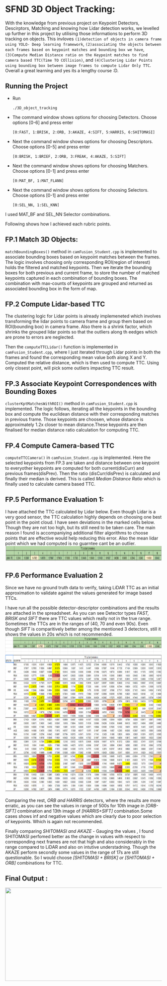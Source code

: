 # SFND 3D Object Tracking:

With the knowledge from previous project on Keypoint Detectors, Descirptors, Matching and knowing how Lidar detection works, we levelled up further
in this project by utilising those informations to perform 3D tracking on objects. This invloves `(1)detection of objects in camera frame using YOLO- Deep learning framework`, `(2)associating the objects between each frames based on keypoint matches and bounding box we have`, `(3)Compute Median Distance ratio on the Keypoint matches to find camera based
TTC(Time TO COllision)`, and `(4)Clustering Lidar Points using bounding box between image frames to compute Lidar Only TTC`. Overall a great learning and yes its a lengthy course :D.

## Running the Project
- Run
    ```
    ./3D_object_tracking
    ```
- The command window shows options for choosing Detectors. Choose options [0-6] and press enter
    ```
    [0:FAST, 1:BRISK, 2:ORB, 3:AKAZE, 4:SIFT, 5:HARRIS, 6:SHITOMASI]
    ```
- Next the command window shows options for choosing Descriptors. Choose options [0-5] and press enter
    ```
    [0:BRISK, 1:BRIEF, 2:ORB, 3:FREAK, 4:AKAZE, 5:SIFT]
    ```
- Next the command window shows options for choosing Matchers. Choose options [0-1] and press enter
    ```
    [0:MAT_BF, 1:MAT_FLANN]
    ```
- Next the command window shows options for choosing Selectors. Choose options [0-1] and press enter
    ```
    [0:SEL_NN, 1:SEL_KNN]
    ```

I used MAT_BF and SEL_NN Selector combinations.

Following shows how I achieved each rubric points.

## FP.1 Match 3D Objects:
`matchBoundingBoxes()` method in `camFusion_Student.cpp` is implemented to associate bounding boxes based on keypoint matches between the frames. The logic involves choosing
only corresponding ROI(region of interest) holds the filtered and matched keypoints. Then we iterate the bounding boxes for both previous and current frame, to store the
number of matched keypoints captured in each combination of bounding boxes. The combination with max-counts of keypoints are grouped and returned as associated bounding box
in the form of map.

## FP.2 Compute Lidar-based TTC

The clustering logic for Lidar points is already implemeneted which involves transforming the lidar points to camera frame and group them based on ROI(bounding box) in camera frame. Also there is a shrink factor, which shrinks the grouped lidar points so that the outliers along th eedges which are prone to errors are neglected.

Then the `computeTTCLidar()` function is implemented in `camFusion_Student.cpp`, where I just iterated through Lidar points in both the frames and found the corresponding mean
value both along X and Y. Computed the relative distance, which is then used to compute TTC. Using only closest point, will pick some outliers impacting TTC result.

## FP.3 Associate Keypoint Correspondences with Bounding Boxes
`clusterKptMatchesWithROI()` method in `camFusion_Student.cpp` is implemented. The logic follows, iterating all the keypoints in the bounding box and compute the euclidean distance with their corresponding matches in previous frame. Those keypoints are choosen, whose distance is approximately 1.2x closer to mean distance.These keypoints are then finalised for median distance ratio calculation for computing TTC.

## FP.4 Compute Camera-based TTC
`computeTTCCamera()` in `camFusion_Student.cpp` is implemented. Here the selected keypoints from FP.3 are taken and distance between one keypoint to everyother keypoints are computed for both current(disCurr) and previous frames(disPrev). Then the ratio (disCurr/disPrev) is calculated and finally their median is derived. This is called _Median Distance Ratio_ which is finally used  to calculate camera based TTC.


## FP.5 Performance Evaluation 1:

I have attached the TTC calculated by Lidar below. Even though Lidar is a very good sensor, the TTC calculation highly depends on choosing one best point in the point cloud.
I have seen deviations in the marked cells below. Though they are not too high, but its still need to be taken care. The main reason I found is accompaniying additional filter
algorithms to choose points that are effective would help reducing this error. Also the mean lidar point which we had computed is no guarntee cant be an outlier.
<img src="WriteupImages/LidarShot.PNG" width="1000" height="50" />

## FP.6 Performance Evaluation 2
Since we have no ground truth data to verify, taking LiDAR TTC as an initial approximation to validate against the values generated for image based TTCs.

I have run all the possible detector-descriptor combinations and the results are attached in the spreadsheet. As you can see Detector types _FAST, BRISK and SIFT_
there are TTC values which really not in the true range. Sometimes the TTCs are in the ranges of (40, 70 and even 90s). Even though _SIFT_ is comparitively better among the
mentioned 3 detectors, still it shows the values in 20s which is not recommended. 
<img src="WriteupImages/tableShot.PNG" width="1200" height="500" />


Comparing the rest, _ORB and HARRIS_ detectors, where the results are more erratic, as you can see the values in range of 500s for 10th image in _[ORB-SIFT]_ combination and
13th image of _[HARRIS+SIFT]_ combination.Some cases shows inf and negative values which are clearly due to poor selection of keypoints. Which is again not recommended.

Finally comparing _SHITOMASI and AKAZE_ - Gauging the values , I found SHITOMASI perfomed better as the change in values with respect to corresponding next frames are not 
that high and also considerably in the range compared to LiDAR and also on intutive understadning. Though the AKAZE perform secondly some values in the range of 17s are still
questionable. So I would choose *_[SHITOMASI + BRISK] or [SHITOMASI + ORB]_* combinations for TTC.


## Final Output :
<img src="WriteupImages/AnimatedGIFS.gif" width="1200" height="300" />
